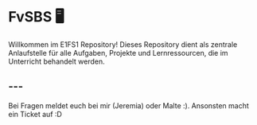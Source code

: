 # FvSBS 🖥️

Willkommen im E1FS1 Repository! Dieses Repository dient als zentrale Anlaufstelle für alle Aufgaben, Projekte und Lernressourcen, die im Unterricht behandelt werden.
## ---
Bei Fragen meldet euch bei mir (Jeremia) oder Malte :).
Ansonsten macht ein Ticket auf :D

